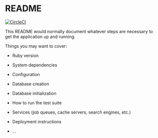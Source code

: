 # README

[![CircleCI](https://circleci.com/gh/Fred-grais/challenge-me-backend/tree/master.svg?style=svg)](https://circleci.com/gh/Fred-grais/challenge-me-backend/tree/master)

This README would normally document whatever steps are necessary to get the
application up and running.

Things you may want to cover:

* Ruby version

* System dependencies

* Configuration

* Database creation

* Database initialization

* How to run the test suite

* Services (job queues, cache servers, search engines, etc.)

* Deployment instructions

* ...
